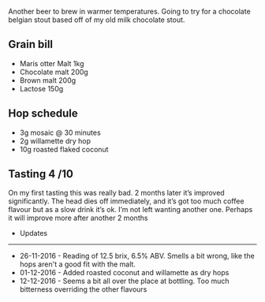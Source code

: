 Another beer to brew in warmer temperatures. Going to try for a chocolate belgian stout based off of my old milk chocolate stout.


Grain bill
-----

* Maris otter Malt 1kg
* Chocolate malt 200g
* Brown malt 200g
* Lactose 150g

Hop schedule
--------

* 3g mosaic @ 30 minutes
* 2g willamette dry hop
* 10g roasted flaked coconut

Tasting 4 /10
--------

On my first tasting this was really bad. 2 months later it’s improved significantly. The head dies off immediately, and it’s got too much coffee flavour but as a slow drink it’s ok. I’m not left wanting another one. Perhaps it will improve more after another 2 months

* Updates
-----

* 26-11-2016 - Reading of 12.5 brix, 6.5% ABV. Smells a bit wrong, like the hops aren't a good fit with the malt.
* 01-12-2016 - Added roasted coconut and willamette as dry hops
* 12-12-2016 - Seems a bit all over the place at bottling. Too much bitterness overriding the other flavours
